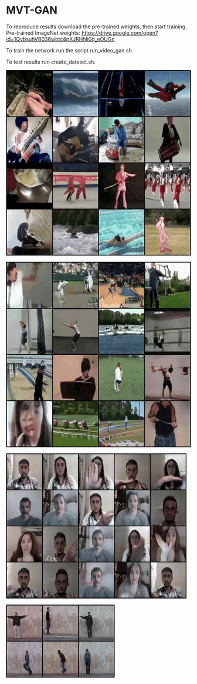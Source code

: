 # MVT-GAN

To reproduce results download the pre-trained weights, then start training. 
Pre-trained ImageNet weights: https://drive.google.com/open?id=1QvbsuhVB036wbtc4pKJRHhli0q_eOUGn

To train the network run the script run_video_gan.sh.

To test results run create_dataset.sh.

![](demos/ucf.gif) 

![](demos/ucf_2.gif)

![](demos/jester_video.gif)

![](demos/weiz_video.gif)
